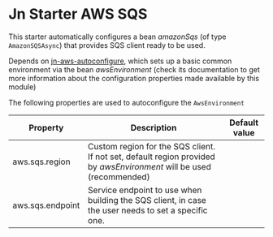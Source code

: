 # Jn Starter AWS SQS

This starter automatically configures a bean _amazonSqs_ (of type `AmazonSQSAsync`) that
provides SQS client ready to be used.

Depends on [jn-aws-autoconfigure](../jn-aws-autoconfigure/README.md), which sets up a basic common environment via
the bean _awsEnvironment_
(check its documentation to get more information about the configuration properties made available by this module)

The following properties are used to autoconfigure the `AwsEnvironment`

| Property               | Description                                                                | Default value  |
| ---------------------- | -------------------------------------------------------------------------- | -------------- |
| aws.sqs.region | Custom region for the SQS client. If not set, default region provided by _awsEnvironment_ will be used (recommended) | |
| aws.sqs.endpoint  | Service endpoint to use when building the SQS client, in case the user needs to set a specific one.  | |
